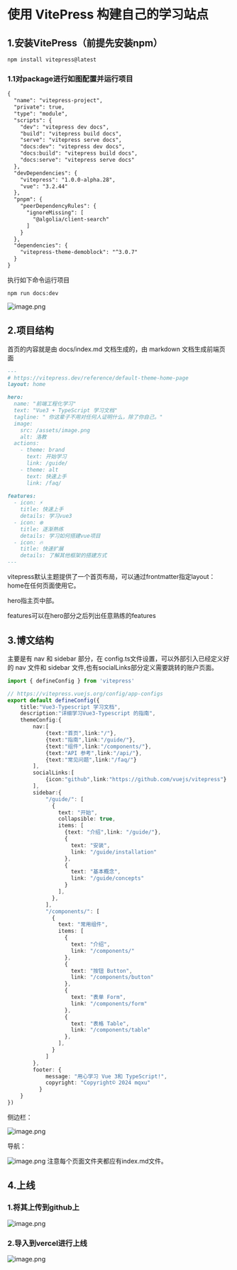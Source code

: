 # 使用 VitePress 构建自己的学习站点

## 1.安装VitePress（前提先安装npm）

```
npm install vitepress@latest
```

### 1.1对package进行如图配置并运行项目

```markdown
{
  "name": "vitepress-project",
  "private": true,
  "type": "module",
  "scripts": {
    "dev": "vitepress dev docs",
    "build": "vitepress build docs",
    "serve": "vitepress serve docs",
    "docs:dev": "vitepress dev docs",
    "docs:build": "vitepress build docs",
    "docs:serve": "vitepress serve docs"
  },
  "devDependencies": {
    "vitepress": "1.0.0-alpha.28",
    "vue": "3.2.44"
  },
  "pnpm": {
    "peerDependencyRules": {
      "ignoreMissing": [
        "@algolia/client-search"
      ]
    }
  },
  "dependencies": {
    "vitepress-theme-demoblock": "^3.0.7"
  }
}

```

执行如下命令运行项目

```
npm run docs:dev
```

![image.png](https://s2.loli.net/2024/10/10/fA3CWLYq8vGFyzV.png)
## 2.项目结构

首页的内容就是由 docs/index.md 文档生成的，由 markdown 文档生成前端页面

```md
--- 
# https://vitepress.dev/reference/default-theme-home-page
layout: home

hero:
  name: "前端工程化学习"
  text: "Vue3 + TypeScript 学习文档"
  tagline: " 你这辈子不用对任何人证明什么，除了你自己。"
  image:
    src: /assets/image.png
    alt: 洛教
  actions:
    - theme: brand
      text: 开始学习
      link: /guide/
    - theme: alt
      text: 快速上手
      link: /faq/
      
features:
  - icon: ⚡
    title: 快速上手
    details: 学习vue3
  - icon: ❄️
    title: 逐渐熟练
    details: 学习如何搭建vue项目
  - icon: 🔥
    title: 快速扩展
    details: 了解其他框架的搭建方式
---
```

vitepress默认主题提供了一个首页布局，可以通过frontmatter指定layout：home在任何页面使用它。

hero指主页中部。

features可以在hero部分之后列出任意熟练的features

## 3.博文结构

主要是有 nav 和 sidebar 部分，在 config.ts文件设置，可以外部引入已经定义好的 nav 文件和 sidebar 文件,也有socialLinks部分定义需要跳转的账户页面。

```ts
import { defineConfig } from 'vitepress'

// https://vitepress.vuejs.org/config/app-configs 
export default defineConfig({
    title:"Vue3-Typescript 学习文档",
    description:"详细学习Vue3-Typescript 的指南",
    themeConfig:{
        nav:[
            {text:"首页",link:"/"},
            {text:"指南",link:"/guide/"},
            {text:"组件",link:"/components/"},
            {text:"API 参考",link:"/api/"},
            {text:"常见问题",link:"/faq/"}
        ],
        socialLinks:[
            {icon:"github",link:"https://github.com/vuejs/vitepress"} 
        ],
        sidebar:{
            "/guide/": [
              {
                text: "开始",
                collapsible: true,
                items: [
                  {text: "介绍",link: "/guide/"},
                  {
                    text: "安装",
                    link: "/guide/installation"
                  },
                  {
                    text: "基本概念",
                    link: "/guide/concepts"
                  }
                ],
              },
            ],
            "/components/": [
              {
                text: "常用组件",
                items: [
                  {
                    text: "介绍",
                    link: "/components/"
                  },
                  {
                    text: "按钮 Button",
                    link: "/components/button"
                  },
                  {
                    text: "表单 Form",
                    link: "/components/form"
                  },
                  {
                    text: "表格 Table",
                    link: "/components/table"
                  },
                ],
              }
            ]
        },
        footer: {
            message: "用心学习 Vue 3和 TypeScript!",
            copyright: "Copyright© 2024 mqxu"
          }
    }
})
```

侧边栏：

![image.png](https://s2.loli.net/2024/10/10/Bb9NZnKYziURkMC.png)

导航：

![image.png](https://s2.loli.net/2024/10/10/5Yf9BTihd6WXagQ.png)
注意每个页面文件夹都应有index.md文件。

## 4.上线

### 1.将其上传到github上

![image.png](https://s2.loli.net/2024/10/10/keu8QnJOVUPT43B.png)


### 2.导入到vercel进行上线

![image.png](https://s2.loli.net/2024/10/10/9p8FCOmsDG5Yfn3.png)
